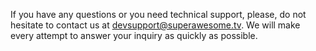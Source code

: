 If you have any questions or you need technical support, please, do not hesitate to contact us at [devsupport@superawesome.tv](mailto:devsupport@superawesome.tv). We will make every attempt to answer your inquiry as quickly as possible.